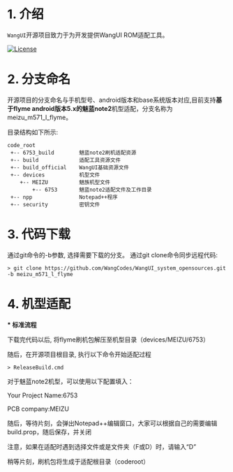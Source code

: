 # 1. 介绍

`WangUI`开源项目致力于为开发提供WangUI ROM适配工具。

[![License](https://img.shields.io/badge/License-Apache%20V2.0-blue.svg)](LICENSE)


# 2. 分支命名

开源项目的分支命名与手机型号、android版本和base系统版本对应,目前支持**基于flyme android版本5.x的魅蓝note2**机型适配，分支名称为meizu_m571_l_flyme。

目录结构如下所示: 

    code_root
     +-- 6753_build        魅蓝note2刷机适配资源
     +-- build             适配工具资源文件
     +-- build_official    WangUI基础资源文件
     +-- devices           机型文件
        +-- MEIZU          魅族机型文件
            +-- 6753       魅蓝note2适配文件及工作目录
     +-- npp               Notepad++程序
     +-- security          密钥文件


# 3. 代码下载

通过git命令的-b参数, 选择需要下载的分支。
通过git clone命令同步远程代码: 

    > git clone https://github.com/WangCodes/WangUI_system_opensources.git -b meizu_m571_l_flyme


# 4. 机型适配

<b>* 标准流程</b>

下载完代码以后, 将flyme刷机包解压至机型目录（devices/MEIZU/6753）

随后，在开源项目根目录, 执行以下命令开始适配过程

    > ReleaseBuild.cmd

对于魅蓝note2机型，可以使用以下配置填入：

Your Project Name:6753

PCB company:MEIZU

随后，等待片刻，会弹出Notepad++编辑窗口，大家可以根据自己的需要编辑build.prop，随后保存，并关闭

注意，如果在适配时遇到选择文件或是文件夹（F或D）时，请输入“D”

稍等片刻，刷机包将生成于适配根目录（coderoot）
